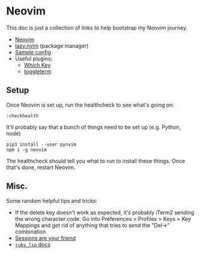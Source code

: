 # Neovim

This doc is just a collection of links to help bootstrap my Neovim journey.

* [Neovim](https://neovim.io/)
* [lazy.nvim](https://github.com/folke/lazy.nvim) (package manager)
* [Sample config](https://github.com/binarytiger/tonyvim)
* Useful plugins:
  * [Which Key](https://github.com/folke/which-key.nvim)
  * [toggleterm](https://github.com/akinsho/toggleterm.nvim)

## Setup

Once Neovim is set up, run the healthcheck to see what's going on:

```
:checkhealth
```

It'll probably say that a bunch of things need to be set up (e.g. Python, node)

```
pip3 install --user pynvim
npm i -g neovim
```

The healthcheck should tell you what to run to install these things. Once that's done, restart Neovim.

## Misc.

Some random helpful tips and tricks:

* If the delete key doesn't work as expected, it's probably iTerm2 sending the wrong character code. Go into Preferences > Profiles > Keys > Key Mappings and get rid of anything that tries to send the "Del->" combination
* [Sessions are your friend](https://neovim.io/doc/user/usr_21.html#21.4)
* [`ruby_lsp` docs](https://github.com/neovim/nvim-lspconfig/blob/master/doc/server_configurations.md#ruby_lsp)

